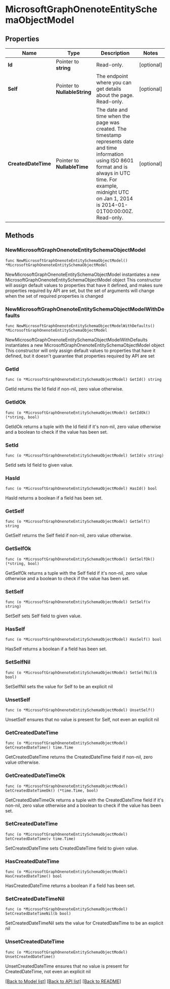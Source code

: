 # MicrosoftGraphOnenoteEntitySchemaObjectModel

## Properties

Name | Type | Description | Notes
------------ | ------------- | ------------- | -------------
**Id** | Pointer to **string** | Read-only. | [optional] 
**Self** | Pointer to **NullableString** | The endpoint where you can get details about the page. Read-only. | [optional] 
**CreatedDateTime** | Pointer to **NullableTime** | The date and time when the page was created. The timestamp represents date and time information using ISO 8601 format and is always in UTC time. For example, midnight UTC on Jan 1, 2014 is 2014-01-01T00:00:00Z. Read-only. | [optional] 

## Methods

### NewMicrosoftGraphOnenoteEntitySchemaObjectModel

`func NewMicrosoftGraphOnenoteEntitySchemaObjectModel() *MicrosoftGraphOnenoteEntitySchemaObjectModel`

NewMicrosoftGraphOnenoteEntitySchemaObjectModel instantiates a new MicrosoftGraphOnenoteEntitySchemaObjectModel object
This constructor will assign default values to properties that have it defined,
and makes sure properties required by API are set, but the set of arguments
will change when the set of required properties is changed

### NewMicrosoftGraphOnenoteEntitySchemaObjectModelWithDefaults

`func NewMicrosoftGraphOnenoteEntitySchemaObjectModelWithDefaults() *MicrosoftGraphOnenoteEntitySchemaObjectModel`

NewMicrosoftGraphOnenoteEntitySchemaObjectModelWithDefaults instantiates a new MicrosoftGraphOnenoteEntitySchemaObjectModel object
This constructor will only assign default values to properties that have it defined,
but it doesn't guarantee that properties required by API are set

### GetId

`func (o *MicrosoftGraphOnenoteEntitySchemaObjectModel) GetId() string`

GetId returns the Id field if non-nil, zero value otherwise.

### GetIdOk

`func (o *MicrosoftGraphOnenoteEntitySchemaObjectModel) GetIdOk() (*string, bool)`

GetIdOk returns a tuple with the Id field if it's non-nil, zero value otherwise
and a boolean to check if the value has been set.

### SetId

`func (o *MicrosoftGraphOnenoteEntitySchemaObjectModel) SetId(v string)`

SetId sets Id field to given value.

### HasId

`func (o *MicrosoftGraphOnenoteEntitySchemaObjectModel) HasId() bool`

HasId returns a boolean if a field has been set.

### GetSelf

`func (o *MicrosoftGraphOnenoteEntitySchemaObjectModel) GetSelf() string`

GetSelf returns the Self field if non-nil, zero value otherwise.

### GetSelfOk

`func (o *MicrosoftGraphOnenoteEntitySchemaObjectModel) GetSelfOk() (*string, bool)`

GetSelfOk returns a tuple with the Self field if it's non-nil, zero value otherwise
and a boolean to check if the value has been set.

### SetSelf

`func (o *MicrosoftGraphOnenoteEntitySchemaObjectModel) SetSelf(v string)`

SetSelf sets Self field to given value.

### HasSelf

`func (o *MicrosoftGraphOnenoteEntitySchemaObjectModel) HasSelf() bool`

HasSelf returns a boolean if a field has been set.

### SetSelfNil

`func (o *MicrosoftGraphOnenoteEntitySchemaObjectModel) SetSelfNil(b bool)`

 SetSelfNil sets the value for Self to be an explicit nil

### UnsetSelf
`func (o *MicrosoftGraphOnenoteEntitySchemaObjectModel) UnsetSelf()`

UnsetSelf ensures that no value is present for Self, not even an explicit nil
### GetCreatedDateTime

`func (o *MicrosoftGraphOnenoteEntitySchemaObjectModel) GetCreatedDateTime() time.Time`

GetCreatedDateTime returns the CreatedDateTime field if non-nil, zero value otherwise.

### GetCreatedDateTimeOk

`func (o *MicrosoftGraphOnenoteEntitySchemaObjectModel) GetCreatedDateTimeOk() (*time.Time, bool)`

GetCreatedDateTimeOk returns a tuple with the CreatedDateTime field if it's non-nil, zero value otherwise
and a boolean to check if the value has been set.

### SetCreatedDateTime

`func (o *MicrosoftGraphOnenoteEntitySchemaObjectModel) SetCreatedDateTime(v time.Time)`

SetCreatedDateTime sets CreatedDateTime field to given value.

### HasCreatedDateTime

`func (o *MicrosoftGraphOnenoteEntitySchemaObjectModel) HasCreatedDateTime() bool`

HasCreatedDateTime returns a boolean if a field has been set.

### SetCreatedDateTimeNil

`func (o *MicrosoftGraphOnenoteEntitySchemaObjectModel) SetCreatedDateTimeNil(b bool)`

 SetCreatedDateTimeNil sets the value for CreatedDateTime to be an explicit nil

### UnsetCreatedDateTime
`func (o *MicrosoftGraphOnenoteEntitySchemaObjectModel) UnsetCreatedDateTime()`

UnsetCreatedDateTime ensures that no value is present for CreatedDateTime, not even an explicit nil

[[Back to Model list]](../README.md#documentation-for-models) [[Back to API list]](../README.md#documentation-for-api-endpoints) [[Back to README]](../README.md)


